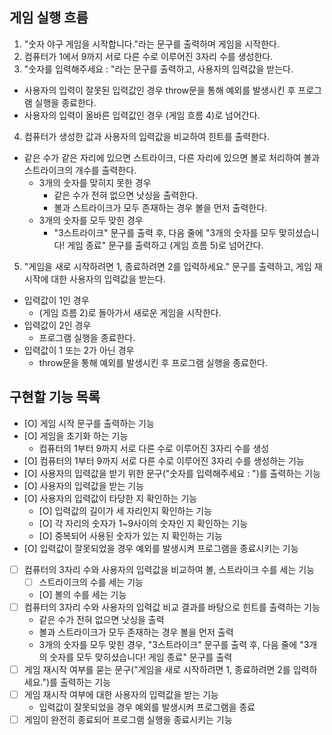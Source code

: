 ## 게임 실행 흐름

1. "숫자 야구 게임을 시작합니다."라는 문구를 출력하며 게임을 시작한다.
2. 컴퓨터가 1에서 9까지 서로 다른 수로 이루어진 3자리 수를 생성한다.
3. "숫자를 입력해주세요 : "라는 문구를 출력하고, 사용자의 입력값을 받는다.

- 사용자의 입력이 잘못된 입력값인 경우 throw문을 통해 예외를 발생시킨 후 프로그램 실행을 종료한다.
- 사용자의 입력이 올바른 입력값인 경우 (게임 흐름 4)로 넘어간다.

4. 컴퓨터가 생성한 값과 사용자의 입력값을 비교하여 힌트를 출력한다.

- 같은 수가 같은 자리에 있으면 스트라이크, 다른 자리에 있으면 볼로 처리하여 볼과 스트라이크의 개수를 출력한다.
  - 3개의 숫자를 맞히지 못한 경우
    - 같은 수가 전혀 없으면 낫싱을 출력한다.
    - 볼과 스트라이크가 모두 존재하는 경우 볼을 먼저 출력한다.
  - 3개의 숫자를 모두 맞힌 경우
    - "3스트라이크" 문구를 출력 후, 다음 줄에 "3개의 숫자를 모두 맞히셨습니다! 게임 종료" 문구를 출력하고 (게임 흐름 5)로 넘어간다.

5. "게임을 새로 시작하려면 1, 종료하려면 2를 입력하세요." 문구를 출력하고, 게임 재시작에 대한 사용자의 입력값을 받는다.

- 입력값이 1인 경우
  - (게임 흐름 2)로 돌아가서 새로운 게임을 시작한다.
- 입력값이 2인 경우
  - 프로그램 실행을 종료한다.
- 입력값이 1 또는 2가 아닌 경우
  - throw문을 통해 예외를 발생시킨 후 프로그램 실행을 종료한다.

## 구현할 기능 목록

- [O] 게임 시작 문구를 출력하는 기능
- [O] 게임을 초기화 하는 기능
  - 컴퓨터의 1부터 9까지 서로 다른 수로 이루어진 3자리 수를 생성
- [O] 컴퓨터의 1부터 9까지 서로 다른 수로 이루어진 3자리 수를 생성하는 기능
- [O] 사용자의 입력값을 받기 위한 문구("숫자를 입력해주세요 : ")를 출력하는 기능
- [O] 사용자의 입력값을 받는 기능
- [O] 사용자의 입력값이 타당한 지 확인하는 기능
  - [O] 입력값의 길이가 세 자리인지 확인하는 기능
  - [O] 각 자리의 숫자가 1~9사이의 숫자인 지 확인하는 기능
  - [O] 중복되어 사용된 숫자가 있는 지 확인하는 기능
- [O] 입력값이 잘못되었을 경우 예외를 발생시켜 프로그램을 종료시키는 기능
- [ ] 컴퓨터의 3자리 수와 사용자의 입력값을 비교하여 볼, 스트라이크 수를 세는 기능
  - [ ] 스트라이크의 수를 세는 기능
  - [O] 볼의 수를 세는 기능
- [ ] 컴퓨터의 3자리 수와 사용자의 입력값 비교 결과를 바탕으로 힌트를 출력하는 기능
  - 같은 수가 전혀 없으면 낫싱을 출력
  - 볼과 스트라이크가 모두 존재하는 경우 볼을 먼저 출력
  - 3개의 숫자를 모두 맞힌 경우, "3스트라이크" 문구를 출력 후, 다음 줄에 "3개의 숫자를 모두 맞히셨습니다! 게임 종료" 문구를 출력
- [ ] 게임 재시작 여부를 묻는 문구("게임을 새로 시작하려면 1, 종료하려면 2를 입력하세요.")를 출력하는 기능
- [ ] 게임 재시작 여부에 대한 사용자의 입력값을 받는 기능
  - 입력값이 잘못되었을 경우 예외를 발생시켜 프로그램을 종료
- [ ] 게임이 완전히 종료되어 프로그램 실행을 종료시키는 기능
